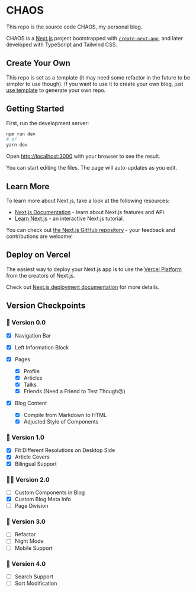 # CHAOS

This repo is the source code CHAOS, my personal blog.

CHAOS is a [Next.js](https://nextjs.org/) project bootstrapped
with [`create-next-app`](https://github.com/vercel/next.js/tree/canary/packages/create-next-app), and later developed
with TypeScript and Tailwind CSS.

## Create Your Own

This repo is set as a template (it may need some refactor in the future to be simpler to use though). If you want to use
it to create your own blog, just [use template](https://github.com/WHALEEYE/chaos/generate) to generate your own repo.

## Getting Started

First, run the development server:

```bash
npm run dev
# or
yarn dev
```

Open [http://localhost:3000](http://localhost:3000) with your browser to see the result.

You can start editing the files. The page will auto-updates as you edit.

## Learn More

To learn more about Next.js, take a look at the following resources:

- [Next.js Documentation](https://nextjs.org/docs) - learn about Next.js features and API.
- [Learn Next.js](https://nextjs.org/learn) - an interactive Next.js tutorial.

You can check out [the Next.js GitHub repository](https://github.com/vercel/next.js/) - your feedback and contributions
are welcome!

## Deploy on Vercel

The easiest way to deploy your Next.js app is to use
the [Vercel Platform](https://vercel.com/new?utm_medium=default-template&filter=next.js&utm_source=create-next-app&utm_campaign=create-next-app-readme)
from the creators of Next.js.

Check out [Next.js deployment documentation](https://nextjs.org/docs/deployment) for more details.

## Version Checkpoints

### 🎉 Version 0.0

- [x] Navigation Bar

- [x] Left Information Block

- [x] Pages
  - [x] Profile
  - [x] Articles
  - [x] Talks
  - [x] Friends (Need a Friend to Test Though😢)

- [x] Blog Content
    - [x] Compile from Markdown to HTML
    - [x] Adjusted Style of Components

### 🎉 Version 1.0

- [x] Fit Different Resolutions on Desktop Side
- [x] Article Covers
- [x] Bilingual Support

### 👨‍💻 Version 2.0

- [ ] Custom Components in Blog
- [x] Custom Blog Meta Info
- [ ] Page Division

### 🔮 Version 3.0

- [ ] Refactor
- [ ] Night Mode
- [ ] Mobile Support

### 🔮 Version 4.0

- [ ] Search Support
- [ ] Sort Modification
